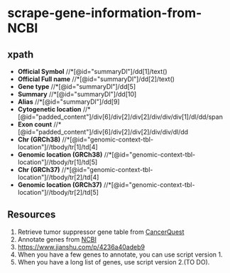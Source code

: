 # scrape-gene-information-from-NCBI

## xpath
* <b>Official Symbol</b>  //*[@id="summaryDl"]/dd[1]/text()
* <b>Official Full name</b> //*[@id="summaryDl"]/dd[2]/text()
* <b>Gene type</b> //*[@id="summaryDl"]/dd[5]
* <b>Summary</b> //*[@id="summaryDl"]/dd[10]
* <b>Alias</b> //*[@id="summaryDl"]/dd[9]
* <b>Cytogenetic location</b> //*[@id="padded_content"]/div[6]/div[2]/div[2]/div/div/div[1]/dl/dd/span
* <b>Exon count</b> //*[@id="padded_content"]/div[6]/div[2]/div[2]/div/div/dl/dd
* <b>Chr (GRCh38)</b> //*[@id="genomic-context-tbl-location"]//tbody/tr[1]/td[4]
* <b>Genomic location (GRCh38)</b> //*[@id="genomic-context-tbl-location"]//tbody/tr[1]/td[5]
* <b>Chr (GRCh37)</b> //*[@id="genomic-context-tbl-location"]//tbody/tr[2]/td[4]
* <b>Genomic location (GRCh37)</b> //*[@id="genomic-context-tbl-location"]//tbody/tr[2]/td[5]

## Resources 
1. Retrieve tumor suppressor gene table from <a href="https://www.cancerquest.org/cancer-biology/cancer-genes" target="_blank"> CancerQuest</a>
2. Annotate genes from <a href="https://www.ncbi.nlm.nih.gov/" target="_blank"> NCBI</a>
3. https://www.jianshu.com/p/4236a40adeb9
4. When you have a few genes to annotate, you can use script version 1.
5. When you have a long list of genes, use script version 2.(TO DO). 
